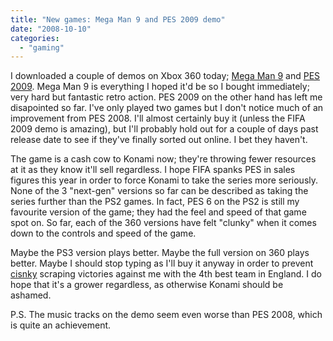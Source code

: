 ```yaml
---
title: "New games: Mega Man 9 and PES 2009 demo"
date: "2008-10-10"
categories: 
  - "gaming"
---
```


I downloaded a couple of demos on Xbox 360 today; [Mega Man 9](http://en.wikipedia.org/wiki/Mega_Man_9) and [PES 2009](http://en.wikipedia.org/wiki/Pro_Evolution_Soccer_2009). Mega Man 9 is everything I hoped it'd be so I bought immediately; very hard but fantastic retro action. PES 2009 on the other hand has left me disapointed so far. I've only played two games but I don't notice much of an improvement from PES 2008. I'll almost certainly buy it (unless the FIFA 2009 demo is amazing), but I'll probably hold out for a couple of days past release date to see if they've finally sorted out online. I bet they haven't.

The game is a cash cow to Konami now; they're throwing fewer resources at it as they know it'll sell regardless. I hope FIFA spanks PES in sales figures this year in order to force Konami to take the series more seriously. None of the 3 "next-gen" versions so far can be described as taking the series further than the PS2 games. In fact, PES 6 on the PS2 is still my favourite version of the game; they had the feel and speed of that game spot on. So far, each of the 360 versions have felt "clunky" when it comes down to the controls and speed of the game.

Maybe the PS3 version plays better. Maybe the full version on 360 plays better. Maybe I should stop typing as I'll buy it anyway in order to prevent [cisnky](http://cisnky.com) scraping victories against me with the 4th best team in England. I do hope that it's a grower regardless, as otherwise Konami should be ashamed.

P.S. The music tracks on the demo seem even worse than PES 2008, which is quite an achievement.
